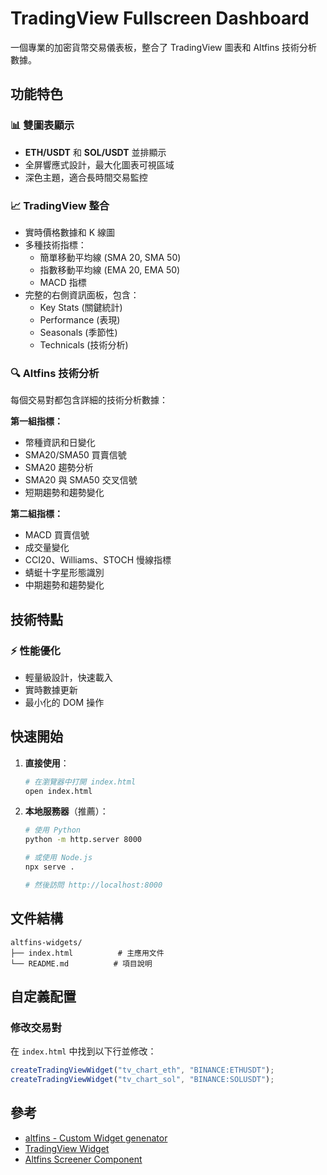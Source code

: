 # TradingView Fullscreen Dashboard

一個專業的加密貨幣交易儀表板，整合了 TradingView 圖表和 Altfins 技術分析數據。

## 功能特色

### 📊 雙圖表顯示
- **ETH/USDT** 和 **SOL/USDT** 並排顯示
- 全屏響應式設計，最大化圖表可視區域
- 深色主題，適合長時間交易監控

### 📈 TradingView 整合
- 實時價格數據和 K 線圖
- 多種技術指標：
  - 簡單移動平均線 (SMA 20, SMA 50)
  - 指數移動平均線 (EMA 20, EMA 50)
  - MACD 指標
- 完整的右側資訊面板，包含：
  - Key Stats (關鍵統計)
  - Performance (表現)
  - Seasonals (季節性)
  - Technicals (技術分析)

### 🔍 Altfins 技術分析
每個交易對都包含詳細的技術分析數據：

**第一組指標：**
- 幣種資訊和日變化
- SMA20/SMA50 買賣信號
- SMA20 趨勢分析
- SMA20 與 SMA50 交叉信號
- 短期趨勢和趨勢變化

**第二組指標：**
- MACD 買賣信號
- 成交量變化
- CCI20、Williams、STOCH 慢線指標
- 蜻蜓十字星形態識別
- 中期趨勢和趨勢變化

## 技術特點

### ⚡ 性能優化
- 輕量級設計，快速載入
- 實時數據更新
- 最小化的 DOM 操作

## 快速開始

1. **直接使用**：
   ```bash
   # 在瀏覽器中打開 index.html
   open index.html
   ```

2. **本地服務器**（推薦）：
   ```bash
   # 使用 Python
   python -m http.server 8000

   # 或使用 Node.js
   npx serve .

   # 然後訪問 http://localhost:8000
   ```

## 文件結構

```
altfins-widgets/
├── index.html          # 主應用文件
└── README.md          # 項目說明
```

## 自定義配置

### 修改交易對
在 `index.html` 中找到以下行並修改：
```javascript
createTradingViewWidget("tv_chart_eth", "BINANCE:ETHUSDT");
createTradingViewWidget("tv_chart_sol", "BINANCE:SOLUSDT");
```

## 參考

- [altfins - Custom Widget genenator](https://altfins.com/widgets/crypto-widgets-custom/)  
- [TradingView Widget](https://www.tradingview.com/widget/)  
- [Altfins Screener Component](https://cdn.altfins.com/js/altfins-screener-data-component.js)  

